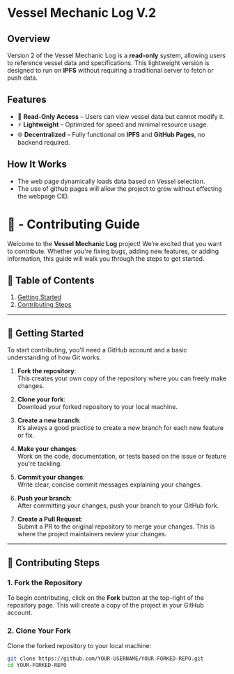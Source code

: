 # Vessel Mechanic Log V.2  

## Overview  
Version 2 of the Vessel Mechanic Log is a **read-only** system, allowing users to reference vessel data and specifications. This lightweight version is designed to run on **IPFS** without requiring a traditional server to fetch or push data.  

## Features  
- 📄 **Read-Only Access** – Users can view vessel data but cannot modify it.  
- ⚡ **Lightweight** – Optimized for speed and minimal resource usage.  
- 🌐 **Decentralized** – Fully functional on **IPFS** and **GitHub Pages**, no backend required.  

## How It Works   
- The web page dynamically loads data based on Vessel selection.  
- The use of github pages will allow the project to grow without effecting the webpage CID. 

# 🚀 - Contributing Guide

Welcome to the **Vessel Mechanic Log** project! We’re excited that you want to contribute. Whether you're fixing bugs, adding new features, or adding information, this guide will walk you through the steps to get started.

## 🔹 Table of Contents
1. [Getting Started](#getting-started)
2. [Contributing Steps](#contributing-steps)

---

## 🔹 Getting Started
To start contributing, you'll need a GitHub account and a basic understanding of how Git works.

1. **Fork the repository**:  
   This creates your own copy of the repository where you can freely make changes.

2. **Clone your fork**:  
   Download your forked repository to your local machine.

3. **Create a new branch**:  
   It’s always a good practice to create a new branch for each new feature or fix.

4. **Make your changes**:  
   Work on the code, documentation, or tests based on the issue or feature you're tackling.

5. **Commit your changes**:  
   Write clear, concise commit messages explaining your changes.

6. **Push your branch**:  
   After committing your changes, push your branch to your GitHub fork.

7. **Create a Pull Request**:  
   Submit a PR to the original repository to merge your changes. This is where the project maintainers review your changes.

---

## 🔹 Contributing Steps

### **1. Fork the Repository**
To begin contributing, click on the **Fork** button at the top-right of the repository page. This will create a copy of the project in your GitHub account.

### **2. Clone Your Fork**
Clone the forked repository to your local machine:
```sh
git clone https://github.com/YOUR-USERNAME/YOUR-FORKED-REPO.git
cd YOUR-FORKED-REPO
